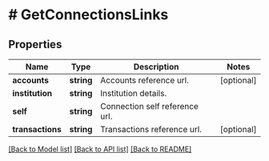 # # GetConnectionsLinks

## Properties

Name | Type | Description | Notes
------------ | ------------- | ------------- | -------------
**accounts** | **string** | Accounts reference url. | [optional]
**institution** | **string** | Institution details. |
**self** | **string** | Connection self reference url. |
**transactions** | **string** | Transactions reference url. | [optional]

[[Back to Model list]](../../README.md#models) [[Back to API list]](../../README.md#endpoints) [[Back to README]](../../README.md)
